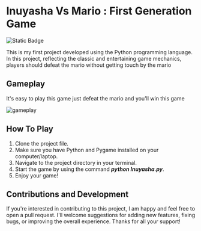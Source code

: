 # Inuyasha Vs Mario : First Generation Game
![Static Badge](https://img.shields.io/badge/version-%201.0.1-blue)

This is my first project developed using the Python programming language. In this project, reflecting the classic and entertaining game mechanics, players should defeat the mario without getting touch by the mario
## Gameplay
It's easy to play this game just defeat the mario and you'll win this game

![gameplay](https://github.com/SilenceHuang-m/Game_1/assets/137615208/7577435c-7708-4fb7-b8cd-8596ecf2528f)

## How To Play
1. Clone the project file.
2. Make sure you have Python and Pygame installed on your computer/laptop.
3. Navigate to the project directory in your terminal.
4. Start the game by using the command ***python Inuyasha.py***.
5. Enjoy your game!
## Contributions and Development
If you're interested in contributing to this project, I am happy and feel free to open a pull request. I'll welcome suggestions for adding new features, fixing bugs, or improving the overall experience. Thanks for all your support!




